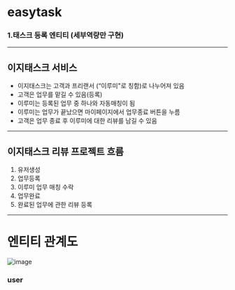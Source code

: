 # easytask

### 1.태스크 등록 엔티티 (세부역량만 구현)

---

## 이지태스크 서비스

- 이지태스크는 고객과 프리랜서 (“이루미"로 칭함)로 나누어져 있음
- 고객은 업무를 맡길 수 있음(등록)
- 이루미는 등록된 업무 중 하나와 자동매칭이 됨
- 이루미는 업무가 끝났으면 마이페이지에서 업무종료 버튼을 누름
- 고객은 업무 종료 후 이루미에 대한 리뷰를 남길 수 있음

---

## 이지태스크 리뷰 프로젝트 흐름

1. 유저생성
2. 업무등록
3. 이루미 업무 매칭 수락
4. 업무완료
5. 완료된 업무에 관한 리뷰 등록

---

# 엔티티 관계도

![image](https://user-images.githubusercontent.com/104514223/218963186-e4c7c8c0-0e77-4585-97a2-e0cb4e9dd5b5.png)

### user
